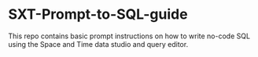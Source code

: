 # SXT-Prompt-to-SQL-guide
This repo contains basic prompt instructions on how to write no-code SQL using the Space and Time data studio and query editor. 
